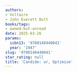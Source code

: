 ```yaml
---
authors:
- Voltaire
- John Everett Butt
books/tags:
- owned-but-unread
date: 2025-03-26
params:
  isbn13: '9780140440041'
  year: '1947'
slug: '9780140440041'
star_rating: null
title: 'Candide: or, Optimism'
---
```



<!--more-->